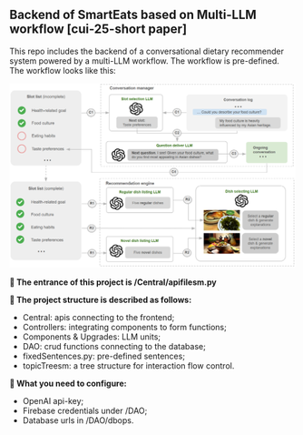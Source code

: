 ## Backend of SmartEats based on Multi-LLM workflow [cui-25-short paper]
This repo includes the backend of a conversational dietary recommender system powered by a multi-LLM workflow. The workflow is pre-defined. The workflow looks like this:

![image](MainFigure.png) 

**🍱 The entrance of this project is /Central/apifilesm.py**

**🍝 The project structure is described as follows:**
- Central: apis connecting to the frontend;
- Controllers: integrating components to form functions;
- Components & Upgrades: LLM units;
- DAO: crud functions connecting to the database;
- fixedSentences.py: pre-defined sentences;
- topicTreesm: a tree structure for interaction flow control.

**🥠 What you need to configure:**
- OpenAI api-key;
- Firebase credentials under /DAO;
- Database urls in /DAO/dbops.
